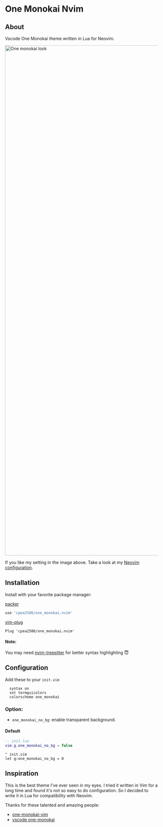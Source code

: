 # One Monokai Nvim
## About
Vscode One Monokai theme written in Lua for Neovim.

<img width="1680" alt="One monokai look" src="https://user-images.githubusercontent.com/42694704/139383485-ae0be75e-225f-468a-9ce3-ba8cad20ff4c.png">

If you like my setting in the image above. Take a look at my [Neovim configuration](https://github.com/cpea2506/peavim).

## Installation
Install with your favorite package manager:

[packer](https://github.com/wbthomason/packer.nvim)

```lua
use 'cpea2506/one_monokai.nvim'
```

[vim-plug](https://github.com/junegunn/vim-plug)

```vim
Plug 'cpea2506/one_monokai.nvim'
```

#### Note: 
You may need [nvim-treesitter](https://github.com/nvim-treesitter/nvim-treesitter) for better syntax highlighting 😇

## Configuration

Add these to your `init.vim`
```vim
  syntax on
  set termguicolors
  colorscheme one_monokai
```

### Option:
- `one_monokai_no_bg`: enable transparent background.

#### Default
```lua
-- init.lua
vim.g.one_monokai_no_bg = false
```
```vim
" init.vim
let g:one_monokai_no_bg = 0
```

## Inspiration
This is the best theme I've ever seen in my eyes. I tried it written in Vim for a long time and found it's not so easy to do configuration. So I decided to write it in Lua for compatibility with Neovim.

Thanks for these talented and amazing people:

- [one-monokai-vim](https://github.com/fratajczak/one-monokai-vim)
- [vscode one-monokai](https://github.com/azemoh/vscode-one-monokai)
